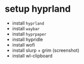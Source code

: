 # setup hyprland

* install `hyprland`
* install `waybar`
* install `hyprpaper`
* install hypridle
* install wofi
* install slurp + grim (screenshot)
* install wl-clipboard
